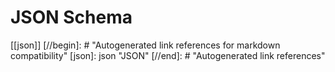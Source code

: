 # JSON Schema

[[json]]
[//begin]: # "Autogenerated link references for markdown compatibility"
[json]: json "JSON"
[//end]: # "Autogenerated link references"
